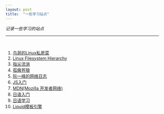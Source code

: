 ```yaml
---
layout: post
title:  "一些学习站点"
---
```


*记录一些学习的站点*

---

<br />

1. [鸟哥的Linux私房菜](http://linux.vbird.org)
2. [Linux Filesystem Hierarchy](http://www.tldp.org/LDP/Linux-Filesystem-Hierarchy/html/)
3. [指尖流淌](http://www.cnblogs.com/zhijianliutang/)
4. [孤傲苍狼](https://www.cnblogs.com/xdp-gacl/)
5. [阮一峰的网络日志](https://www.ruanyifeng.com)
6. [JS入门](http://www.javascript.com/)
7. [MDN(Mozilla 开发者网络)](https://developer.mozilla.org/zh-CN/)
8. [日语入门](http://www.riyurumen.com/)
9. [日语学习](http://jp.tingroom.com/)
10. [Liquid模板引擎](https://shopify.github.io/liquid/tags/control-flow/)